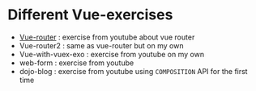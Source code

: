 # Different Vue-exercises

- [Vue-router](https://github.com/blaz-k/vue-exercises/tree/main/vue-router) : exercise from youtube about vue router
- Vue-router2 : same as vue-router but on my own
- Vue-with-vuex-exo : exercise from youtube on my own
- web-form : exercise from youtube
- dojo-blog : exercise from youtube using `COMPOSITION` API for the first time
